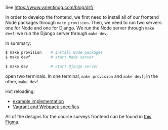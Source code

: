 See https://www.valentinog.com/blog/drf/

In order to develop the frontend, we first need to install all of our frontend Node packages through `make provision`. Then, we need to run two servers: one for Node and one for Django. We run the Node server through `make devf`; we run the Django server through `make dev`. 

In summary:
```sh  # in terminal 1
$ make provision    # install Node packages
$ make devf         # start Node server
```
```sh  # in terminal 2
$ make dev          # start Django server
```

open two terminals. In one terminal, `make provision` and `make devf`; in the other, `make dev`!

Hot reloading:
* [example implementation](https://hackernoon.com/how-to-bring-live-reloading-back-to-a-django-and-react-project-ilf3ubm)
* [Vagrant and Webpack specifics](https://webpack.js.org/guides/development-vagrant/)

All of the designs for the course surveys frontend can be found in [this Figma](https://www.figma.com/file/qgqA9eWEZ7Jpm5eOx7EUuh/HKN-Site?node-id=33%3A51).
